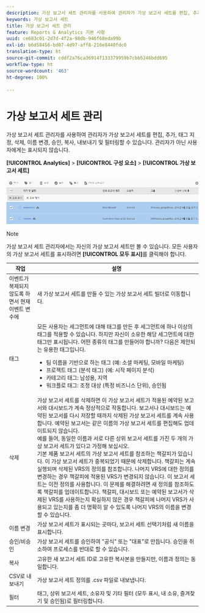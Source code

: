 ```yaml
---
description: 가상 보고서 세트 관리자를 사용하여 관리자가 가상 보고서 세트를 편집, 추가, 태그 지정, 삭제, 이름 변경, 승인, 복사, 내보내기 및 필터링할 수 있습니다. 관리자가 아닌 사용자에게는 표시되지 않습니다.
keywords: 가상 보고서 세트
title: 가상 보고서 세트 관리
feature: Reports & Analytics 기본 사항
uuid: ce683c01-2d7d-4f2a-98db-946f68eda99b
exl-id: b6d58456-bd07-4d97-aff8-216e8440fdc0
translation-type: ht
source-git-commit: cddf2a76ca36914f133379959b7cbb5246bdd695
workflow-type: ht
source-wordcount: '463'
ht-degree: 100%

---
```


# 가상 보고서 세트 관리

가상 보고서 세트 관리자를 사용하여 관리자가 가상 보고서 세트를 편집, 추가, 태그 지정, 삭제, 이름 변경, 승인, 복사, 내보내기 및 필터링할 수 있습니다. 관리자가 아닌 사용자에게는 표시되지 않습니다.

**[!UICONTROL Analytics]** > **[!UICONTROL 구성 요소]** > **[!UICONTROL 가상 보고서 세트]**

![](assets/vrs-manage.png)

>[!NOTE]
>
>가상 보고서 세트 관리자에서는 자신의 가상 보고서 세트만 볼 수 있습니다. 모든 사용자의 가상 보고서 세트를 표시하려면 **[!UICONTROL 모두 표시]**&#x200B;를 클릭해야 합니다.

| 작업 | 설명 |
|--- |--- |
| 이벤트가 복제되지 않도록 하면서 현재 이벤트 변수에 | 새 가상 보고서 세트를 만들 수 있는 가상 보고서 세트 빌더로 이동합니다. |
| 태그 | 모든 사용자는 세그먼트에 대해 태그를 만든 후 세그먼트에 하나 이상의 태그를 적용할 수 있습니다. 하지만 자신이 소유한 해당 세그먼트에 대한 태그만 표시됩니다. 어떤 종류의 태그를 만들어야 합니까? 다음은 제안되는 유용한 태그입니다.<ul><li>팀 이름을 기반으로 하는 태그 (예: 소셜 마케팅, 모바일 마케팅)</li><li>프로젝트 태그 (분석 태그) (예: 시작 페이지 분석)</li><li>카테고리 태그: 남성용, 지역</li><li>워크플로 태그: 조정 대상 (특정 비즈니스 단위), 승인됨</li></ul> |
| 삭제 | 가상 보고서 세트를 삭제하면 이 가상 보고서 세트가 적용된 예약된 보고서와 대시보드가 계속 정상적으로 작동합니다. 보고서나 대시보드는 예약된 보고서를 다시 저장할 때까지 삭제된 가상 보고서 세트를 계속 사용합니다.  예약된 보고서는 같은 이름의 가상 보고서 세트를 편집해도 업데이트되지 않습니다.<br>예를 들어, 동일한 이름과 서로 다른 상위 보고서 세트를 가진 두 개의 가상 보고서 세트가 있다고 가정해 보십시오.<br>기본 제품 보고서 세트의 가상 보고서 세트를 참조하는 책갈피가 있습니다. 이 가상 보고서 세트가 중복되었기 때문에 삭제합니다. 책갈피는 계속 실행되며 삭제된 VRS의 정의를 참조합니다. 나머지 VRS에 대한 정의를 변경하는 경우 책갈피에 적용된 VRS가 변경되지 않습니다. 이 보고서 세트는 이전 정의를 사용합니다. 이 문제를 해결하려면 새 정의를 참조하도록 책갈피를 업데이트합니다. 책갈피, 대시보드 또는 예약된 보고서가 삭제된 VRS를 사용하는지 확실하지 않은 경우 책갈피에 나머지 VRS가 사용되고 있는지를 좀 더 명확히 알 수 있도록 나머지 VRS의 이름을 변경할 수 있습니다. |
| 이름 변경 | 가상 보고서 세트가 표시되는 곳마다, 보고서 세트 선택기처럼 새 이름을 표시합니다. |
| 승인/비승인 | 가상 보고서 세트를 승인하여 &quot;공식&quot; 또는 &quot;대표&quot;로 만듭니다. 승인을 취소하여 프로세스를 반대로 할 수 있습니다. |
| 복사 | 고유한 새 보고서 세트 ID로 고유한 복사본을 만들지만, 이름과 정의는 동일합니다. |
| CSV로 내보내기 | 가상 보고서 세트 정의를 .csv 파일로 내보냅니다. |
| 필터 | 태그, 상위 보고서 세트, 소유자 및 기타 필터 (모두 표시, 내 소유, 즐겨찾기 및 승인됨)로 필터링합니다. |
